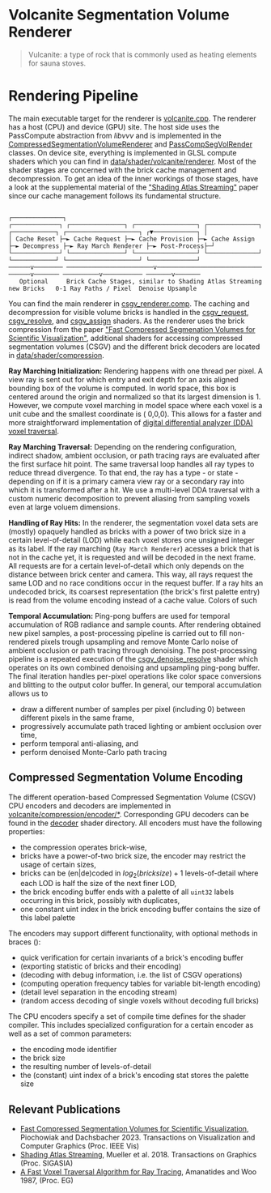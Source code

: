 # Volcanite Segmentation Volume Renderer

> Vulcanite: a type of rock that is commonly used as heating elements for sauna stoves.

# Rendering Pipeline

The main executable target for the renderer is [volcanite.cpp](./src/bin/volcanite.cpp).
The renderer has a host (CPU) and device (GPU) site.
The host side uses the PassCompute abstraction from *libvvv* and is implemented in
the [CompressedSegmentationVolumeRenderer](./include/volcanite/renderer/CompressedSegmentationVolumeRenderer.hpp)
and [PassCompSegVolRender](./include/volcanite/renderer/PassCompSegVolRender.hpp) classes.
On device site, everything is implemented in GLSL compute shaders which you can find
in [data/shader/volcanite/renderer](./data/shader/volcanite/renderer).
Most of the shader stages are concerned with the brick cache management and decompression.
To get an idea of the inner workings of those stages, have a look at the supplemental material of
the ["Shading Atlas Streaming"](https://www.tugraz.at/institute/icg/research/team-steinberger/research-projects/sas)
paper since our cache management follows its fundamental structure.

```
                                                                                                              ┌──────────────┐
┌─────────────┐ ┌───────────────┐ ┌─────────────────┐ ┌──────────────┐ ┌────────────┐ ┌────────────────────┐ ┌▼────────────┐ │
│ Cache Reset ├─► Cache Request ├─► Cache Provision ├─► Cache Assign ├─► Decompress ├─► Ray March Renderer ├─► Post-Process├─┘
└─────────────┘ └───────────────┘ └─────────────────┘ └──────────────┘ └────────────┘ └────────────────────┘ └─────────────┘  
──────v──────── ────────────────────────v───────────────────────────── ──────v─────── ──────────v─────────── ───────v───────  
   Optional     Brick Cache Stages, similar to Shading Atlas Streaming   new Bricks   0-1 Ray Paths / Pixel  Denoise Upsample 
```

You can find the main renderer in [csgv_renderer.comp](./data/shader/volcanite/renderer/csgv_renderer.comp).
The caching and decompression for visible volume bricks is handled in
the [csgv_request](./data/shader/volcanite/renderer/csgv_request.comp), [csgv_resolve](./data/shader/volcanite/renderer/csgv_resolve.comp),
and [csgv_assign](./data/shader/volcanite/renderer/csgv_assign.comp) shaders.
As the renderer uses the brick compression from the
paper ["Fast Compressed Segmenation Volumes for Scientific Visualization"](https://cg.ivd.kit.edu/english/compsegvol.php),
additional shaders for accessing compressed segmentation volumes (CSGV) and the different brick decoders are located in [data/shader/compression](data/shader/volcanite/compression).

**Ray Marching Initialization:**
Rendering happens with one thread per pixel.
A view ray is sent out for which entry and exit depth for an axis aligned bounding box of the volume is computed.
In world space, this box is centered around the origin and normalized so that its largest dimension is 1.
However, we compute voxel marching in model space where each voxel is a unit cube and the smallest coordinate is (
0,0,0).
This allows for a faster and more straightforward implementation of [digital differential analyzer (DDA) voxel traversal](http://www.cse.yorku.ca/~amana/research/grid.pdf).

**Ray Marching Traversal:**
Depending on the rendering configuration, indirect shadow, ambient occlusion, or path tracing rays are evaluated after the first surface hit point.
The same traversal loop handles all ray types to reduce thread divergence.
To that end, the ray has a type - or state - depending on if it is a primary camera view ray or a secondary ray into
which it is transformed after a hit.
We use a multi-level DDA traversal with a custom numeric decomposition to prevent aliasing from sampling voxels even at large voluem dimensions.

**Handling of Ray Hits:**
In the renderer, the segmentation voxel data sets are (mostly) opaquely handled as bricks with a power of two brick size
in a certain level-of-detail (LOD) while each voxel stores one unsigned integer as its label.
If the ray marching (`Ray March Renderer`) acesses a brick that is not in the cache yet, it is requested and will be decoded in the next frame.
All requests are for a certain level-of-detail which only depends on the distance between brick center and camera.
This way, all rays request the same LOD and no race conditions occur in the request buffer.
If a ray hits an undecoded brick, its coarsest representation (the brick's first palette entry) is read from the volume
encoding instead of a cache value.
Colors of such

**Temporal Accumulation:**
Ping-pong buffers are used for temporal accumulation of RGB radiance and sample counts.
After rendering obtained new pixel samples, a post-processing pipeline is carried out to fill non-rendered pixels trough upsampling and remove Monte Carlo noise of ambient occlusion or path tracing through denoising.
The post-processing pipeline is a repeated execution of the [csgv_denoise_resolve](./data/shader/volcanite/renderer/csgv_denoise_resolve.comp) shader which operates on its own combined denoising and upsampling ping-pong buffer.
The final iteration handles per-pixel operations like color space conversions and blitting to the output color buffer.
In general, our temporal accumulation allows us to

* draw a different number of samples per pixel (including 0) between different pixels in the same frame,
* progressively accumulate path traced lighting or ambient occlusion over time,
* perform temporal anti-aliasing, and
* perform denoised Monte-Carlo path tracing

## Compressed Segmentation Volume Encoding

The different operation-based Compressed Segmentation Volume (CSGV) CPU encoders and decoders are implemented in
[volcanite/compression/encoder/*](./include/volcanite/compression/encoder).
Corresponding GPU decoders can be found in the [decoder](./data/shader/volcanite/compression/decoder) shader directory.
All encoders must have the following properties:

* the compression operates brick-wise,
* bricks have a power-of-two brick size, the encoder may restrict the usage of certain sizes,
* bricks can be (en|de)coded in $log_2(bricksize)+1$ levels-of-detail where each LOD is half the size of the next finer
  LOD,
* the brick encoding buffer ends with a palette of all `uint32` labels occurring in this brick, possibly with duplicates,
* one constant uint index in the brick encoding buffer contains the size of this label palette

The encoders may support different functionality, with optional methods in braces ():

* quick verification for certain invariants of a brick's encoding buffer
* (exporting statistic of bricks and their encoding)
* (decoding with debug information, i.e. the list of CSGV operations)
* (computing operation frequency tables for variable bit-length encoding)
* (detail level separation in the encoding stream)
* (random access decoding of single voxels without decoding full bricks)

The CPU encoders specify a set of compile time defines for the shader compiler.
This includes specialized configuration for a certain encoder as well as a set of common parameters:

* the encoding mode identifier
* the brick size
* the resulting number of levels-of-detail
* the (constant) uint index of a brick's encoding stat stores the palette size

## Relevant Publications

* [Fast Compressed Segmentation Volumes for Scientific Visualization](https://cg.ivd.kit.edu/english/compsegvol.php),
  Piochowiak and Dachsbacher 2023. Transactions on Visualization and Computer Graphics (Proc. IEEE Vis)
* [Shading Atlas Streaming](https://www.tugraz.at/institute/icg/research/team-steinberger/research-projects/sas),
  Mueller et al. 2018. Transactions on Graphics (Proc. SIGASIA)
* [A Fast Voxel Traversal Algorithm for Ray Tracing](http://www.cse.yorku.ca/~amana/research/grid.pdf), Amanatides and
  Woo 1987, (Proc. EG)

<!-- * [A Survey of Temporal Antialiasing Techniques](http://behindthepixels.io/assets/files/TemporalAA.pdf), Yang et al. 2020. Computer Graphics Forum (Proc. EG)
-->
